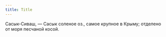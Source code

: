 ```yaml
---
title: Title
---
```


Сасык-Сиваш, — Сасык соленое оз., самое крупное в Крыму; отделено от моря
песчаной косой.
